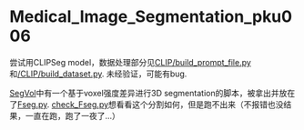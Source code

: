 # Medical_Image_Segmentation_pku006


尝试用CLIPSeg model，数据处理部分见[CLIP/build_prompt_file.py](./CLIP/build_prompt_file.py)和[/CLIP/build_dataset.py](./CLIP/build_dataset.py). 未经验证，可能有bug.

[SegVol](https://github.com/BAAI-DCAI/SegVol)中有一个基于voxel强度差异进行3D segmentation的脚本，被拿出并放在了[Fseg.py](./Fseg.py). [check_Fseg.py](./check_Fseg.py)想看看这个分割如何，但是跑不出来（不报错也没结果，一直在跑，跑了一夜了...）